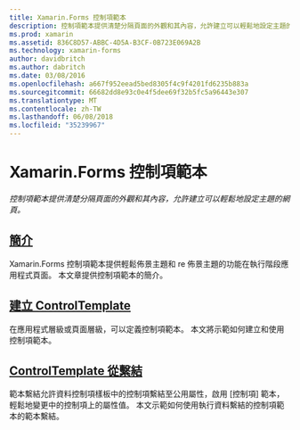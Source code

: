 ```yaml
---
title: Xamarin.Forms 控制項範本
description: 控制項範本提供清楚分隔頁面的外觀和其內容，允許建立可以輕鬆地設定主題的網頁。
ms.prod: xamarin
ms.assetid: 836C8D57-ABBC-4D5A-B3CF-0B723E069A2B
ms.technology: xamarin-forms
author: davidbritch
ms.author: dabritch
ms.date: 03/08/2016
ms.openlocfilehash: a667f952eead5bed8305f4c9f4201fd6235b883a
ms.sourcegitcommit: 66682dd8e93c0e4f5dee69f32b5fc5a96443e307
ms.translationtype: MT
ms.contentlocale: zh-TW
ms.lasthandoff: 06/08/2018
ms.locfileid: "35239967"
---
```

# <a name="xamarinforms-control-templates"></a>Xamarin.Forms 控制項範本

_控制項範本提供清楚分隔頁面的外觀和其內容，允許建立可以輕鬆地設定主題的網頁。_

## <a name="introductionintroductionmd"></a>[簡介](introduction.md)

Xamarin.Forms 控制項範本提供輕鬆佈景主題和 re 佈景主題的功能在執行階段應用程式頁面。 本文章提供控制項範本的簡介。

## <a name="creating-a-controltemplatecreatingmd"></a>[建立 ControlTemplate](creating.md)

在應用程式層級或頁面層級，可以定義控制項範本。 本文將示範如何建立和使用控制項範本。

## <a name="binding-from-a-controltemplatetemplate-bindingmd"></a>[ControlTemplate 從繫結](template-binding.md)

範本繫結允許資料控制項樣板中的控制項繫結至公用屬性，啟用 [控制項] 範本，輕鬆地變更中的控制項上的屬性值。 本文示範如何使用執行資料繫結的控制項範本的範本繫結。
